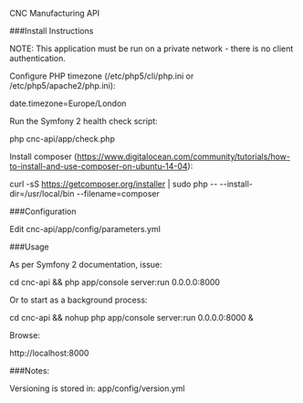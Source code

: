 CNC Manufacturing API

###Install Instructions

NOTE: This application must be run on a private network - there is no client authentication.

Configure PHP timezone (/etc/php5/cli/php.ini or /etc/php5/apache2/php.ini):

date.timezone=Europe/London

Run the Symfony 2 health check script:

php cnc-api/app/check.php

Install composer (https://www.digitalocean.com/community/tutorials/how-to-install-and-use-composer-on-ubuntu-14-04):

curl -sS https://getcomposer.org/installer | sudo php -- --install-dir=/usr/local/bin --filename=composer

###Configuration

Edit cnc-api/app/config/parameters.yml

###Usage

As per Symfony 2 documentation, issue:

cd cnc-api && php app/console server:run 0.0.0.0:8000

Or to start as a background process:

cd cnc-api && nohup php app/console server:run 0.0.0.0:8000 &

Browse:

http://localhost:8000

###Notes:

Versioning is stored in: app/config/version.yml